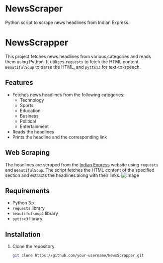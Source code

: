 # NewsScraper
Python script to scrape news headlines from Indian Express.

# NewsScrapper

This project fetches news headlines from various categories and reads them using Python. It utilizes `requests` to fetch the HTML content, `BeautifulSoup` to parse the HTML, and `pyttsx3` for text-to-speech.

## Features

- Fetches news headlines from the following categories:
  - Technology
  - Sports
  - Education
  - Business
  - Political
  - Entertainment
- Reads the headlines
- Prints the headline and the corresponding link

## Web Scraping

The headlines are scraped from the [Indian Express](https://indianexpress.com/) website using `requests` and `BeautifulSoup`. The script fetches the HTML content of the specified section and extracts the headlines along with their links.
![image](https://github.com/user-attachments/assets/34ec5042-458b-4390-b0ed-fe91dd43ca33)



## Requirements

- Python 3.x
- `requests` library
- `beautifulsoup4` library
- `pyttsx3` library

## Installation

1. Clone the repository:
   ```sh
   git clone https://github.com/your-username/NewsScrapper.git

